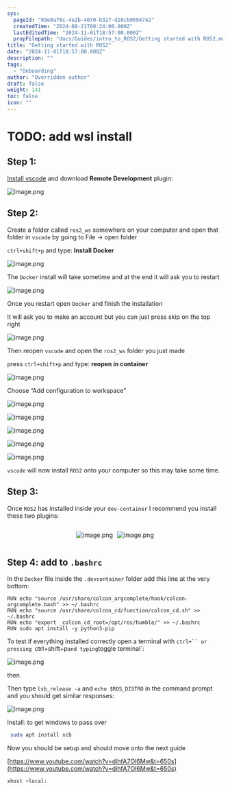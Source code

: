 ```yaml
---
sys:
  pageId: "89e0a78c-4e2b-4070-b327-d28cb0694742"
  createdTime: "2024-08-21T00:24:00.000Z"
  lastEditedTime: "2024-11-01T18:57:00.000Z"
  propFilepath: "docs/Guides/intro_to_ROS2/Getting started with ROS2.md"
title: "Getting started with ROS2"
date: "2024-11-01T18:57:00.000Z"
description: ""
tags:
  - "Onboarding"
author: "Overridden author"
draft: false
weight: 141
toc: false
icon: ""
---
```


# TODO: add wsl install

## Step 1:

[Install vscode](https://code.visualstudio.com/download) and download **Remote Development** plugin:

![image.png](https://prod-files-secure.s3.us-west-2.amazonaws.com/d518164a-d88e-44d1-a4ee-3adb3bd8bce0/efb52993-1881-4a40-b95e-6f020334f022/image.png?X-Amz-Algorithm=AWS4-HMAC-SHA256&X-Amz-Content-Sha256=UNSIGNED-PAYLOAD&X-Amz-Credential=ASIAZI2LB466VISQGAGV%2F20250421%2Fus-west-2%2Fs3%2Faws4_request&X-Amz-Date=20250421T081238Z&X-Amz-Expires=3600&X-Amz-Security-Token=IQoJb3JpZ2luX2VjEDAaCXVzLXdlc3QtMiJHMEUCIQDpWUHUDg1qNmJi6xs8cB0xOZjBGSZAED9hlAT47bshfAIgfrvAZZFadPILr%2BFj6WVRBuZ%2Fa3WWkwXB3WuHgHEhzpkqiAQIuf%2F%2F%2F%2F%2F%2F%2F%2F%2F%2FARAAGgw2Mzc0MjMxODM4MDUiDKjJE3FC2GICcJKW5CrcA7hcDgNfnsFQOW3i7l1t1uvzLJ31gaT7e1Y9scK1EGWUg4mT53B8cxend%2BVaPjMF5JlcHPNHOWDZ8M9bD0WNXG%2FKud24XRuvqfFnFr3DQBgwx268MbDsdgPdKHGhg949x9hbuL3NgNAiiP%2BA8v5Hvtj3WUynOQvgPFlKlfyGBhB%2F8VVbyOhJ%2FhGmyi124irNM849QURP9mKci3ZL6M2MmaZMJaStjYpRD3l71Re9G%2FRntRWQoGsX42jSFNXmOXHBCZBNJ4GN2KYW9%2Bi4RrTecZ0PoD9z6%2BBjKXQF%2F0vRt73MshC%2FicxriYHAbof9s0BgVAc0Mf2mVqRJ9snRRUw7u2lzvaceMw6MxIlZRF1LjT5T%2BLT6cn4YDKEaBIQvK%2FGL4uwn8N99uNqwx03VVAmgWOrJq02SATlsUeTpr%2Fme8TIfXLJu7Tg9s9UA8JtT5neP%2FnmHH2yU79Fm3%2BCYZTpVwB6NsoNb5z9CAt9NA8%2FB0UBQZQ4fDXqpLhktQBP3MfUWr0LWs0Oc09wh%2BnKOZ2yjUDLFvQU%2BxtPj9DQMuCosKzjSZRYb2x2NUppfQhWgWRvna3DPOYS5GGk1HH8zfREGzNF2vHO6TOMEMs9HyaCtNSvNouh0OIpcxIRZ6xlPMOHxl8AGOqUB66TZuLMeYDyR%2FGUQWdB0MhgH%2BTlYtwILPlPTIcPnm4IhTOfGEzEAYuS%2FGruHouHPX%2BUwK5UUMWv0OLIN4WXTQIE3XjnxXL61HuecxyomkEbMO7KIwUx6xu9UyDtGcXbuCQvcuW4tSSeuuLYzRYYkxBCI6cwk8uO6OaYNsDH7TR5iPeL6lajbWTG7c8Sys%2FWoPRiWphTg8oRvGnNIFER2ftL1K9qR&X-Amz-Signature=170a81f363f6bb06bd80ba2d7288106473149ac36cb1490cf2ba4bf20d777b7c&X-Amz-SignedHeaders=host&x-id=GetObject)

## Step 2:

Create a folder called `ros2_ws` somewhere on your computer and open that folder in `vscode` by going to File → open folder 

`ctrl+shift+p` and type: **Install Docker**

![image.png](https://prod-files-secure.s3.us-west-2.amazonaws.com/d518164a-d88e-44d1-a4ee-3adb3bd8bce0/2269dc0e-1cd5-47ff-bceb-c04ad9b2eab0/image.png?X-Amz-Algorithm=AWS4-HMAC-SHA256&X-Amz-Content-Sha256=UNSIGNED-PAYLOAD&X-Amz-Credential=ASIAZI2LB466VISQGAGV%2F20250421%2Fus-west-2%2Fs3%2Faws4_request&X-Amz-Date=20250421T081238Z&X-Amz-Expires=3600&X-Amz-Security-Token=IQoJb3JpZ2luX2VjEDAaCXVzLXdlc3QtMiJHMEUCIQDpWUHUDg1qNmJi6xs8cB0xOZjBGSZAED9hlAT47bshfAIgfrvAZZFadPILr%2BFj6WVRBuZ%2Fa3WWkwXB3WuHgHEhzpkqiAQIuf%2F%2F%2F%2F%2F%2F%2F%2F%2F%2FARAAGgw2Mzc0MjMxODM4MDUiDKjJE3FC2GICcJKW5CrcA7hcDgNfnsFQOW3i7l1t1uvzLJ31gaT7e1Y9scK1EGWUg4mT53B8cxend%2BVaPjMF5JlcHPNHOWDZ8M9bD0WNXG%2FKud24XRuvqfFnFr3DQBgwx268MbDsdgPdKHGhg949x9hbuL3NgNAiiP%2BA8v5Hvtj3WUynOQvgPFlKlfyGBhB%2F8VVbyOhJ%2FhGmyi124irNM849QURP9mKci3ZL6M2MmaZMJaStjYpRD3l71Re9G%2FRntRWQoGsX42jSFNXmOXHBCZBNJ4GN2KYW9%2Bi4RrTecZ0PoD9z6%2BBjKXQF%2F0vRt73MshC%2FicxriYHAbof9s0BgVAc0Mf2mVqRJ9snRRUw7u2lzvaceMw6MxIlZRF1LjT5T%2BLT6cn4YDKEaBIQvK%2FGL4uwn8N99uNqwx03VVAmgWOrJq02SATlsUeTpr%2Fme8TIfXLJu7Tg9s9UA8JtT5neP%2FnmHH2yU79Fm3%2BCYZTpVwB6NsoNb5z9CAt9NA8%2FB0UBQZQ4fDXqpLhktQBP3MfUWr0LWs0Oc09wh%2BnKOZ2yjUDLFvQU%2BxtPj9DQMuCosKzjSZRYb2x2NUppfQhWgWRvna3DPOYS5GGk1HH8zfREGzNF2vHO6TOMEMs9HyaCtNSvNouh0OIpcxIRZ6xlPMOHxl8AGOqUB66TZuLMeYDyR%2FGUQWdB0MhgH%2BTlYtwILPlPTIcPnm4IhTOfGEzEAYuS%2FGruHouHPX%2BUwK5UUMWv0OLIN4WXTQIE3XjnxXL61HuecxyomkEbMO7KIwUx6xu9UyDtGcXbuCQvcuW4tSSeuuLYzRYYkxBCI6cwk8uO6OaYNsDH7TR5iPeL6lajbWTG7c8Sys%2FWoPRiWphTg8oRvGnNIFER2ftL1K9qR&X-Amz-Signature=580e2e85d8a2fa1610008041c33e2236a8d2093e7325befe091e7c4709e6f55b&X-Amz-SignedHeaders=host&x-id=GetObject)

The `Docker` install will take sometime and at the end it will ask you to restart

![image.png](https://prod-files-secure.s3.us-west-2.amazonaws.com/d518164a-d88e-44d1-a4ee-3adb3bd8bce0/ed233f78-be33-4b1f-b89c-9c346c0e961e/image.png?X-Amz-Algorithm=AWS4-HMAC-SHA256&X-Amz-Content-Sha256=UNSIGNED-PAYLOAD&X-Amz-Credential=ASIAZI2LB466VISQGAGV%2F20250421%2Fus-west-2%2Fs3%2Faws4_request&X-Amz-Date=20250421T081238Z&X-Amz-Expires=3600&X-Amz-Security-Token=IQoJb3JpZ2luX2VjEDAaCXVzLXdlc3QtMiJHMEUCIQDpWUHUDg1qNmJi6xs8cB0xOZjBGSZAED9hlAT47bshfAIgfrvAZZFadPILr%2BFj6WVRBuZ%2Fa3WWkwXB3WuHgHEhzpkqiAQIuf%2F%2F%2F%2F%2F%2F%2F%2F%2F%2FARAAGgw2Mzc0MjMxODM4MDUiDKjJE3FC2GICcJKW5CrcA7hcDgNfnsFQOW3i7l1t1uvzLJ31gaT7e1Y9scK1EGWUg4mT53B8cxend%2BVaPjMF5JlcHPNHOWDZ8M9bD0WNXG%2FKud24XRuvqfFnFr3DQBgwx268MbDsdgPdKHGhg949x9hbuL3NgNAiiP%2BA8v5Hvtj3WUynOQvgPFlKlfyGBhB%2F8VVbyOhJ%2FhGmyi124irNM849QURP9mKci3ZL6M2MmaZMJaStjYpRD3l71Re9G%2FRntRWQoGsX42jSFNXmOXHBCZBNJ4GN2KYW9%2Bi4RrTecZ0PoD9z6%2BBjKXQF%2F0vRt73MshC%2FicxriYHAbof9s0BgVAc0Mf2mVqRJ9snRRUw7u2lzvaceMw6MxIlZRF1LjT5T%2BLT6cn4YDKEaBIQvK%2FGL4uwn8N99uNqwx03VVAmgWOrJq02SATlsUeTpr%2Fme8TIfXLJu7Tg9s9UA8JtT5neP%2FnmHH2yU79Fm3%2BCYZTpVwB6NsoNb5z9CAt9NA8%2FB0UBQZQ4fDXqpLhktQBP3MfUWr0LWs0Oc09wh%2BnKOZ2yjUDLFvQU%2BxtPj9DQMuCosKzjSZRYb2x2NUppfQhWgWRvna3DPOYS5GGk1HH8zfREGzNF2vHO6TOMEMs9HyaCtNSvNouh0OIpcxIRZ6xlPMOHxl8AGOqUB66TZuLMeYDyR%2FGUQWdB0MhgH%2BTlYtwILPlPTIcPnm4IhTOfGEzEAYuS%2FGruHouHPX%2BUwK5UUMWv0OLIN4WXTQIE3XjnxXL61HuecxyomkEbMO7KIwUx6xu9UyDtGcXbuCQvcuW4tSSeuuLYzRYYkxBCI6cwk8uO6OaYNsDH7TR5iPeL6lajbWTG7c8Sys%2FWoPRiWphTg8oRvGnNIFER2ftL1K9qR&X-Amz-Signature=a45eda08e4e91f978beb82a462ba40412c623ac3c9b3f9d84d7effbf80a851af&X-Amz-SignedHeaders=host&x-id=GetObject)

Once you restart open `Docker` and finish the installation

It will ask you to make an account but you can just press skip on the top right

![image.png](https://prod-files-secure.s3.us-west-2.amazonaws.com/d518164a-d88e-44d1-a4ee-3adb3bd8bce0/21010ad9-1659-4fd9-9f59-9932a09b2a3d/image.png?X-Amz-Algorithm=AWS4-HMAC-SHA256&X-Amz-Content-Sha256=UNSIGNED-PAYLOAD&X-Amz-Credential=ASIAZI2LB466VISQGAGV%2F20250421%2Fus-west-2%2Fs3%2Faws4_request&X-Amz-Date=20250421T081238Z&X-Amz-Expires=3600&X-Amz-Security-Token=IQoJb3JpZ2luX2VjEDAaCXVzLXdlc3QtMiJHMEUCIQDpWUHUDg1qNmJi6xs8cB0xOZjBGSZAED9hlAT47bshfAIgfrvAZZFadPILr%2BFj6WVRBuZ%2Fa3WWkwXB3WuHgHEhzpkqiAQIuf%2F%2F%2F%2F%2F%2F%2F%2F%2F%2FARAAGgw2Mzc0MjMxODM4MDUiDKjJE3FC2GICcJKW5CrcA7hcDgNfnsFQOW3i7l1t1uvzLJ31gaT7e1Y9scK1EGWUg4mT53B8cxend%2BVaPjMF5JlcHPNHOWDZ8M9bD0WNXG%2FKud24XRuvqfFnFr3DQBgwx268MbDsdgPdKHGhg949x9hbuL3NgNAiiP%2BA8v5Hvtj3WUynOQvgPFlKlfyGBhB%2F8VVbyOhJ%2FhGmyi124irNM849QURP9mKci3ZL6M2MmaZMJaStjYpRD3l71Re9G%2FRntRWQoGsX42jSFNXmOXHBCZBNJ4GN2KYW9%2Bi4RrTecZ0PoD9z6%2BBjKXQF%2F0vRt73MshC%2FicxriYHAbof9s0BgVAc0Mf2mVqRJ9snRRUw7u2lzvaceMw6MxIlZRF1LjT5T%2BLT6cn4YDKEaBIQvK%2FGL4uwn8N99uNqwx03VVAmgWOrJq02SATlsUeTpr%2Fme8TIfXLJu7Tg9s9UA8JtT5neP%2FnmHH2yU79Fm3%2BCYZTpVwB6NsoNb5z9CAt9NA8%2FB0UBQZQ4fDXqpLhktQBP3MfUWr0LWs0Oc09wh%2BnKOZ2yjUDLFvQU%2BxtPj9DQMuCosKzjSZRYb2x2NUppfQhWgWRvna3DPOYS5GGk1HH8zfREGzNF2vHO6TOMEMs9HyaCtNSvNouh0OIpcxIRZ6xlPMOHxl8AGOqUB66TZuLMeYDyR%2FGUQWdB0MhgH%2BTlYtwILPlPTIcPnm4IhTOfGEzEAYuS%2FGruHouHPX%2BUwK5UUMWv0OLIN4WXTQIE3XjnxXL61HuecxyomkEbMO7KIwUx6xu9UyDtGcXbuCQvcuW4tSSeuuLYzRYYkxBCI6cwk8uO6OaYNsDH7TR5iPeL6lajbWTG7c8Sys%2FWoPRiWphTg8oRvGnNIFER2ftL1K9qR&X-Amz-Signature=9afaad0d84d1c8bbf83040b187aa444a5f2e18262e7d018bacbe5755d1fb5962&X-Amz-SignedHeaders=host&x-id=GetObject)

Then reopen `vscode` and open the `ros2_ws` folder you just made

press `ctrl+shift+p` and type: **reopen in container**

![image.png](https://prod-files-secure.s3.us-west-2.amazonaws.com/d518164a-d88e-44d1-a4ee-3adb3bd8bce0/4e93b8c2-41ad-488c-8095-c74205196118/image.png?X-Amz-Algorithm=AWS4-HMAC-SHA256&X-Amz-Content-Sha256=UNSIGNED-PAYLOAD&X-Amz-Credential=ASIAZI2LB466VISQGAGV%2F20250421%2Fus-west-2%2Fs3%2Faws4_request&X-Amz-Date=20250421T081238Z&X-Amz-Expires=3600&X-Amz-Security-Token=IQoJb3JpZ2luX2VjEDAaCXVzLXdlc3QtMiJHMEUCIQDpWUHUDg1qNmJi6xs8cB0xOZjBGSZAED9hlAT47bshfAIgfrvAZZFadPILr%2BFj6WVRBuZ%2Fa3WWkwXB3WuHgHEhzpkqiAQIuf%2F%2F%2F%2F%2F%2F%2F%2F%2F%2FARAAGgw2Mzc0MjMxODM4MDUiDKjJE3FC2GICcJKW5CrcA7hcDgNfnsFQOW3i7l1t1uvzLJ31gaT7e1Y9scK1EGWUg4mT53B8cxend%2BVaPjMF5JlcHPNHOWDZ8M9bD0WNXG%2FKud24XRuvqfFnFr3DQBgwx268MbDsdgPdKHGhg949x9hbuL3NgNAiiP%2BA8v5Hvtj3WUynOQvgPFlKlfyGBhB%2F8VVbyOhJ%2FhGmyi124irNM849QURP9mKci3ZL6M2MmaZMJaStjYpRD3l71Re9G%2FRntRWQoGsX42jSFNXmOXHBCZBNJ4GN2KYW9%2Bi4RrTecZ0PoD9z6%2BBjKXQF%2F0vRt73MshC%2FicxriYHAbof9s0BgVAc0Mf2mVqRJ9snRRUw7u2lzvaceMw6MxIlZRF1LjT5T%2BLT6cn4YDKEaBIQvK%2FGL4uwn8N99uNqwx03VVAmgWOrJq02SATlsUeTpr%2Fme8TIfXLJu7Tg9s9UA8JtT5neP%2FnmHH2yU79Fm3%2BCYZTpVwB6NsoNb5z9CAt9NA8%2FB0UBQZQ4fDXqpLhktQBP3MfUWr0LWs0Oc09wh%2BnKOZ2yjUDLFvQU%2BxtPj9DQMuCosKzjSZRYb2x2NUppfQhWgWRvna3DPOYS5GGk1HH8zfREGzNF2vHO6TOMEMs9HyaCtNSvNouh0OIpcxIRZ6xlPMOHxl8AGOqUB66TZuLMeYDyR%2FGUQWdB0MhgH%2BTlYtwILPlPTIcPnm4IhTOfGEzEAYuS%2FGruHouHPX%2BUwK5UUMWv0OLIN4WXTQIE3XjnxXL61HuecxyomkEbMO7KIwUx6xu9UyDtGcXbuCQvcuW4tSSeuuLYzRYYkxBCI6cwk8uO6OaYNsDH7TR5iPeL6lajbWTG7c8Sys%2FWoPRiWphTg8oRvGnNIFER2ftL1K9qR&X-Amz-Signature=5d420576a5facb201afe70e92a9303e822fb44eb4acb7599b92004898c5dedea&X-Amz-SignedHeaders=host&x-id=GetObject)

Choose “Add configuration to workspace”

![image.png](https://prod-files-secure.s3.us-west-2.amazonaws.com/d518164a-d88e-44d1-a4ee-3adb3bd8bce0/9560b282-5060-4989-ba37-97e7b2c22476/image.png?X-Amz-Algorithm=AWS4-HMAC-SHA256&X-Amz-Content-Sha256=UNSIGNED-PAYLOAD&X-Amz-Credential=ASIAZI2LB466VISQGAGV%2F20250421%2Fus-west-2%2Fs3%2Faws4_request&X-Amz-Date=20250421T081238Z&X-Amz-Expires=3600&X-Amz-Security-Token=IQoJb3JpZ2luX2VjEDAaCXVzLXdlc3QtMiJHMEUCIQDpWUHUDg1qNmJi6xs8cB0xOZjBGSZAED9hlAT47bshfAIgfrvAZZFadPILr%2BFj6WVRBuZ%2Fa3WWkwXB3WuHgHEhzpkqiAQIuf%2F%2F%2F%2F%2F%2F%2F%2F%2F%2FARAAGgw2Mzc0MjMxODM4MDUiDKjJE3FC2GICcJKW5CrcA7hcDgNfnsFQOW3i7l1t1uvzLJ31gaT7e1Y9scK1EGWUg4mT53B8cxend%2BVaPjMF5JlcHPNHOWDZ8M9bD0WNXG%2FKud24XRuvqfFnFr3DQBgwx268MbDsdgPdKHGhg949x9hbuL3NgNAiiP%2BA8v5Hvtj3WUynOQvgPFlKlfyGBhB%2F8VVbyOhJ%2FhGmyi124irNM849QURP9mKci3ZL6M2MmaZMJaStjYpRD3l71Re9G%2FRntRWQoGsX42jSFNXmOXHBCZBNJ4GN2KYW9%2Bi4RrTecZ0PoD9z6%2BBjKXQF%2F0vRt73MshC%2FicxriYHAbof9s0BgVAc0Mf2mVqRJ9snRRUw7u2lzvaceMw6MxIlZRF1LjT5T%2BLT6cn4YDKEaBIQvK%2FGL4uwn8N99uNqwx03VVAmgWOrJq02SATlsUeTpr%2Fme8TIfXLJu7Tg9s9UA8JtT5neP%2FnmHH2yU79Fm3%2BCYZTpVwB6NsoNb5z9CAt9NA8%2FB0UBQZQ4fDXqpLhktQBP3MfUWr0LWs0Oc09wh%2BnKOZ2yjUDLFvQU%2BxtPj9DQMuCosKzjSZRYb2x2NUppfQhWgWRvna3DPOYS5GGk1HH8zfREGzNF2vHO6TOMEMs9HyaCtNSvNouh0OIpcxIRZ6xlPMOHxl8AGOqUB66TZuLMeYDyR%2FGUQWdB0MhgH%2BTlYtwILPlPTIcPnm4IhTOfGEzEAYuS%2FGruHouHPX%2BUwK5UUMWv0OLIN4WXTQIE3XjnxXL61HuecxyomkEbMO7KIwUx6xu9UyDtGcXbuCQvcuW4tSSeuuLYzRYYkxBCI6cwk8uO6OaYNsDH7TR5iPeL6lajbWTG7c8Sys%2FWoPRiWphTg8oRvGnNIFER2ftL1K9qR&X-Amz-Signature=c92401e866914df41420e286cedaa4ef0a3857664e1959bb34990c6463ca22e2&X-Amz-SignedHeaders=host&x-id=GetObject)

![image.png](https://prod-files-secure.s3.us-west-2.amazonaws.com/d518164a-d88e-44d1-a4ee-3adb3bd8bce0/2ee63f81-886b-48e8-a553-dc6e5eac99e4/image.png?X-Amz-Algorithm=AWS4-HMAC-SHA256&X-Amz-Content-Sha256=UNSIGNED-PAYLOAD&X-Amz-Credential=ASIAZI2LB466VISQGAGV%2F20250421%2Fus-west-2%2Fs3%2Faws4_request&X-Amz-Date=20250421T081238Z&X-Amz-Expires=3600&X-Amz-Security-Token=IQoJb3JpZ2luX2VjEDAaCXVzLXdlc3QtMiJHMEUCIQDpWUHUDg1qNmJi6xs8cB0xOZjBGSZAED9hlAT47bshfAIgfrvAZZFadPILr%2BFj6WVRBuZ%2Fa3WWkwXB3WuHgHEhzpkqiAQIuf%2F%2F%2F%2F%2F%2F%2F%2F%2F%2FARAAGgw2Mzc0MjMxODM4MDUiDKjJE3FC2GICcJKW5CrcA7hcDgNfnsFQOW3i7l1t1uvzLJ31gaT7e1Y9scK1EGWUg4mT53B8cxend%2BVaPjMF5JlcHPNHOWDZ8M9bD0WNXG%2FKud24XRuvqfFnFr3DQBgwx268MbDsdgPdKHGhg949x9hbuL3NgNAiiP%2BA8v5Hvtj3WUynOQvgPFlKlfyGBhB%2F8VVbyOhJ%2FhGmyi124irNM849QURP9mKci3ZL6M2MmaZMJaStjYpRD3l71Re9G%2FRntRWQoGsX42jSFNXmOXHBCZBNJ4GN2KYW9%2Bi4RrTecZ0PoD9z6%2BBjKXQF%2F0vRt73MshC%2FicxriYHAbof9s0BgVAc0Mf2mVqRJ9snRRUw7u2lzvaceMw6MxIlZRF1LjT5T%2BLT6cn4YDKEaBIQvK%2FGL4uwn8N99uNqwx03VVAmgWOrJq02SATlsUeTpr%2Fme8TIfXLJu7Tg9s9UA8JtT5neP%2FnmHH2yU79Fm3%2BCYZTpVwB6NsoNb5z9CAt9NA8%2FB0UBQZQ4fDXqpLhktQBP3MfUWr0LWs0Oc09wh%2BnKOZ2yjUDLFvQU%2BxtPj9DQMuCosKzjSZRYb2x2NUppfQhWgWRvna3DPOYS5GGk1HH8zfREGzNF2vHO6TOMEMs9HyaCtNSvNouh0OIpcxIRZ6xlPMOHxl8AGOqUB66TZuLMeYDyR%2FGUQWdB0MhgH%2BTlYtwILPlPTIcPnm4IhTOfGEzEAYuS%2FGruHouHPX%2BUwK5UUMWv0OLIN4WXTQIE3XjnxXL61HuecxyomkEbMO7KIwUx6xu9UyDtGcXbuCQvcuW4tSSeuuLYzRYYkxBCI6cwk8uO6OaYNsDH7TR5iPeL6lajbWTG7c8Sys%2FWoPRiWphTg8oRvGnNIFER2ftL1K9qR&X-Amz-Signature=a36b24bb5e78978f77474f74d25a4ab9cc5e5cb80c0ea6b666e0e1331862c1d4&X-Amz-SignedHeaders=host&x-id=GetObject)

![image.png](https://prod-files-secure.s3.us-west-2.amazonaws.com/d518164a-d88e-44d1-a4ee-3adb3bd8bce0/ae1580b2-b048-407e-aed9-b584224a7a04/image.png?X-Amz-Algorithm=AWS4-HMAC-SHA256&X-Amz-Content-Sha256=UNSIGNED-PAYLOAD&X-Amz-Credential=ASIAZI2LB466VISQGAGV%2F20250421%2Fus-west-2%2Fs3%2Faws4_request&X-Amz-Date=20250421T081238Z&X-Amz-Expires=3600&X-Amz-Security-Token=IQoJb3JpZ2luX2VjEDAaCXVzLXdlc3QtMiJHMEUCIQDpWUHUDg1qNmJi6xs8cB0xOZjBGSZAED9hlAT47bshfAIgfrvAZZFadPILr%2BFj6WVRBuZ%2Fa3WWkwXB3WuHgHEhzpkqiAQIuf%2F%2F%2F%2F%2F%2F%2F%2F%2F%2FARAAGgw2Mzc0MjMxODM4MDUiDKjJE3FC2GICcJKW5CrcA7hcDgNfnsFQOW3i7l1t1uvzLJ31gaT7e1Y9scK1EGWUg4mT53B8cxend%2BVaPjMF5JlcHPNHOWDZ8M9bD0WNXG%2FKud24XRuvqfFnFr3DQBgwx268MbDsdgPdKHGhg949x9hbuL3NgNAiiP%2BA8v5Hvtj3WUynOQvgPFlKlfyGBhB%2F8VVbyOhJ%2FhGmyi124irNM849QURP9mKci3ZL6M2MmaZMJaStjYpRD3l71Re9G%2FRntRWQoGsX42jSFNXmOXHBCZBNJ4GN2KYW9%2Bi4RrTecZ0PoD9z6%2BBjKXQF%2F0vRt73MshC%2FicxriYHAbof9s0BgVAc0Mf2mVqRJ9snRRUw7u2lzvaceMw6MxIlZRF1LjT5T%2BLT6cn4YDKEaBIQvK%2FGL4uwn8N99uNqwx03VVAmgWOrJq02SATlsUeTpr%2Fme8TIfXLJu7Tg9s9UA8JtT5neP%2FnmHH2yU79Fm3%2BCYZTpVwB6NsoNb5z9CAt9NA8%2FB0UBQZQ4fDXqpLhktQBP3MfUWr0LWs0Oc09wh%2BnKOZ2yjUDLFvQU%2BxtPj9DQMuCosKzjSZRYb2x2NUppfQhWgWRvna3DPOYS5GGk1HH8zfREGzNF2vHO6TOMEMs9HyaCtNSvNouh0OIpcxIRZ6xlPMOHxl8AGOqUB66TZuLMeYDyR%2FGUQWdB0MhgH%2BTlYtwILPlPTIcPnm4IhTOfGEzEAYuS%2FGruHouHPX%2BUwK5UUMWv0OLIN4WXTQIE3XjnxXL61HuecxyomkEbMO7KIwUx6xu9UyDtGcXbuCQvcuW4tSSeuuLYzRYYkxBCI6cwk8uO6OaYNsDH7TR5iPeL6lajbWTG7c8Sys%2FWoPRiWphTg8oRvGnNIFER2ftL1K9qR&X-Amz-Signature=7a79ed8fcd06217255073d85bed559a46ba42cfa820c11ad2b9dc1d3532b5739&X-Amz-SignedHeaders=host&x-id=GetObject)

![image.png](https://prod-files-secure.s3.us-west-2.amazonaws.com/d518164a-d88e-44d1-a4ee-3adb3bd8bce0/53255b28-f75e-430f-b9e3-c0ac8577e42b/image.png?X-Amz-Algorithm=AWS4-HMAC-SHA256&X-Amz-Content-Sha256=UNSIGNED-PAYLOAD&X-Amz-Credential=ASIAZI2LB466VISQGAGV%2F20250421%2Fus-west-2%2Fs3%2Faws4_request&X-Amz-Date=20250421T081238Z&X-Amz-Expires=3600&X-Amz-Security-Token=IQoJb3JpZ2luX2VjEDAaCXVzLXdlc3QtMiJHMEUCIQDpWUHUDg1qNmJi6xs8cB0xOZjBGSZAED9hlAT47bshfAIgfrvAZZFadPILr%2BFj6WVRBuZ%2Fa3WWkwXB3WuHgHEhzpkqiAQIuf%2F%2F%2F%2F%2F%2F%2F%2F%2F%2FARAAGgw2Mzc0MjMxODM4MDUiDKjJE3FC2GICcJKW5CrcA7hcDgNfnsFQOW3i7l1t1uvzLJ31gaT7e1Y9scK1EGWUg4mT53B8cxend%2BVaPjMF5JlcHPNHOWDZ8M9bD0WNXG%2FKud24XRuvqfFnFr3DQBgwx268MbDsdgPdKHGhg949x9hbuL3NgNAiiP%2BA8v5Hvtj3WUynOQvgPFlKlfyGBhB%2F8VVbyOhJ%2FhGmyi124irNM849QURP9mKci3ZL6M2MmaZMJaStjYpRD3l71Re9G%2FRntRWQoGsX42jSFNXmOXHBCZBNJ4GN2KYW9%2Bi4RrTecZ0PoD9z6%2BBjKXQF%2F0vRt73MshC%2FicxriYHAbof9s0BgVAc0Mf2mVqRJ9snRRUw7u2lzvaceMw6MxIlZRF1LjT5T%2BLT6cn4YDKEaBIQvK%2FGL4uwn8N99uNqwx03VVAmgWOrJq02SATlsUeTpr%2Fme8TIfXLJu7Tg9s9UA8JtT5neP%2FnmHH2yU79Fm3%2BCYZTpVwB6NsoNb5z9CAt9NA8%2FB0UBQZQ4fDXqpLhktQBP3MfUWr0LWs0Oc09wh%2BnKOZ2yjUDLFvQU%2BxtPj9DQMuCosKzjSZRYb2x2NUppfQhWgWRvna3DPOYS5GGk1HH8zfREGzNF2vHO6TOMEMs9HyaCtNSvNouh0OIpcxIRZ6xlPMOHxl8AGOqUB66TZuLMeYDyR%2FGUQWdB0MhgH%2BTlYtwILPlPTIcPnm4IhTOfGEzEAYuS%2FGruHouHPX%2BUwK5UUMWv0OLIN4WXTQIE3XjnxXL61HuecxyomkEbMO7KIwUx6xu9UyDtGcXbuCQvcuW4tSSeuuLYzRYYkxBCI6cwk8uO6OaYNsDH7TR5iPeL6lajbWTG7c8Sys%2FWoPRiWphTg8oRvGnNIFER2ftL1K9qR&X-Amz-Signature=c1047921b0c337318f6a84a7a404ebe7218c6821f22337b07544b60c04f4d6fe&X-Amz-SignedHeaders=host&x-id=GetObject)

![image.png](https://prod-files-secure.s3.us-west-2.amazonaws.com/d518164a-d88e-44d1-a4ee-3adb3bd8bce0/7c562767-5af9-4ffb-97d1-327bcdf4ee00/image.png?X-Amz-Algorithm=AWS4-HMAC-SHA256&X-Amz-Content-Sha256=UNSIGNED-PAYLOAD&X-Amz-Credential=ASIAZI2LB466VISQGAGV%2F20250421%2Fus-west-2%2Fs3%2Faws4_request&X-Amz-Date=20250421T081238Z&X-Amz-Expires=3600&X-Amz-Security-Token=IQoJb3JpZ2luX2VjEDAaCXVzLXdlc3QtMiJHMEUCIQDpWUHUDg1qNmJi6xs8cB0xOZjBGSZAED9hlAT47bshfAIgfrvAZZFadPILr%2BFj6WVRBuZ%2Fa3WWkwXB3WuHgHEhzpkqiAQIuf%2F%2F%2F%2F%2F%2F%2F%2F%2F%2FARAAGgw2Mzc0MjMxODM4MDUiDKjJE3FC2GICcJKW5CrcA7hcDgNfnsFQOW3i7l1t1uvzLJ31gaT7e1Y9scK1EGWUg4mT53B8cxend%2BVaPjMF5JlcHPNHOWDZ8M9bD0WNXG%2FKud24XRuvqfFnFr3DQBgwx268MbDsdgPdKHGhg949x9hbuL3NgNAiiP%2BA8v5Hvtj3WUynOQvgPFlKlfyGBhB%2F8VVbyOhJ%2FhGmyi124irNM849QURP9mKci3ZL6M2MmaZMJaStjYpRD3l71Re9G%2FRntRWQoGsX42jSFNXmOXHBCZBNJ4GN2KYW9%2Bi4RrTecZ0PoD9z6%2BBjKXQF%2F0vRt73MshC%2FicxriYHAbof9s0BgVAc0Mf2mVqRJ9snRRUw7u2lzvaceMw6MxIlZRF1LjT5T%2BLT6cn4YDKEaBIQvK%2FGL4uwn8N99uNqwx03VVAmgWOrJq02SATlsUeTpr%2Fme8TIfXLJu7Tg9s9UA8JtT5neP%2FnmHH2yU79Fm3%2BCYZTpVwB6NsoNb5z9CAt9NA8%2FB0UBQZQ4fDXqpLhktQBP3MfUWr0LWs0Oc09wh%2BnKOZ2yjUDLFvQU%2BxtPj9DQMuCosKzjSZRYb2x2NUppfQhWgWRvna3DPOYS5GGk1HH8zfREGzNF2vHO6TOMEMs9HyaCtNSvNouh0OIpcxIRZ6xlPMOHxl8AGOqUB66TZuLMeYDyR%2FGUQWdB0MhgH%2BTlYtwILPlPTIcPnm4IhTOfGEzEAYuS%2FGruHouHPX%2BUwK5UUMWv0OLIN4WXTQIE3XjnxXL61HuecxyomkEbMO7KIwUx6xu9UyDtGcXbuCQvcuW4tSSeuuLYzRYYkxBCI6cwk8uO6OaYNsDH7TR5iPeL6lajbWTG7c8Sys%2FWoPRiWphTg8oRvGnNIFER2ftL1K9qR&X-Amz-Signature=1b554e8d5cff1296446b1cee66940ad372c1529e056dab59d2a4e125d2c7107e&X-Amz-SignedHeaders=host&x-id=GetObject)

`vscode` will now install `ROS2` onto your computer so this may take some time.

## Step 3:

Once `ROS2` has installed inside your `dev-container` I recommend you install these two plugins:

<div style="display: flex;flex-direction: row; column-gap:10px; max-width: 630px;justify-content: center;">
<div>

![image.png](https://prod-files-secure.s3.us-west-2.amazonaws.com/d518164a-d88e-44d1-a4ee-3adb3bd8bce0/3fc3d550-5a54-4ba1-ba6b-faa01cdb7369/image.png?X-Amz-Algorithm=AWS4-HMAC-SHA256&X-Amz-Content-Sha256=UNSIGNED-PAYLOAD&X-Amz-Credential=ASIAZI2LB4666IDGRDGG%2F20250421%2Fus-west-2%2Fs3%2Faws4_request&X-Amz-Date=20250421T081243Z&X-Amz-Expires=3600&X-Amz-Security-Token=IQoJb3JpZ2luX2VjEDAaCXVzLXdlc3QtMiJGMEQCIH6HMTZIKjnLi8JfrNsJYMCaAzrxPiOHD6fHxdJHMw%2FrAiAWChmVp24HwOJ4hoe9hDPM6Ym0NGhHcqNkofWMTJFegCqIBAi5%2F%2F%2F%2F%2F%2F%2F%2F%2F%2F8BEAAaDDYzNzQyMzE4MzgwNSIMGO6bgnJjW9T0kSYfKtwDO820N4oG7o5KD4oMc1xXUALGXU082orEXjXVsjQKR%2FBV8HmbWFy4S7sW%2FNuMVbS8QE4Cm%2F2OeeSsiu%2FBWhFjTb%2B98wgfdGYDaK%2F%2FXsGKPF3r5GvA1aW5NjfavfU9nD0cewDe7iKQjtyITKck4VDucYBQGtk9Z9euKP7a06t1rx%2FqYXRjHQ3bO0z5rmTwuHLtQhlffs9zwU%2BYJVS8JkDNayG38HIyRuk5AJMHHwKN7MJ0GgD358YvFWiznqD6Rm69MVdymrg3Yzc9NqrlmxhEKQO7zHyIJssJAmjfKd8cfZgfwBT7McSSI1jgziDl25HiwblHQ%2FLpTlxzBaN00JvFt3bUwLOjxXFtHsFz71ZaBSWqIxJiPOVLna84kYX5hWmOCYgx%2FHo2lBaSvx6YOTfeZD0XSgst0Oy%2FzsaCE54b5nRYjMYR8HlSE8PknJ3Pv4XQaXmXyet33f1UTNmVYu8VdgwE%2FU1vw5%2FukHX9BjSst5Wi%2FDZuQ336BZVax7ZJ5K%2FqKTBn07BT6w5PnMiiPcNMMeP%2BteZV1b%2FxFlDAsnMtTHx0QtnV%2BCA2NK8PUKLhvusf611Ol5Zc0ZEhHAJWu7vE504asYvx3gYnm9Eo%2BdgoUMZT3ug8RP3hraOvti4wtvGXwAY6pgGnMk9trH5QhzOye963eb%2FlNVgaT4hzhuL1VpGaQdEzS1VLusjFrkIhPUd5PE8soOM98r53xwNfUdTcV4%2F7IKIzqF%2BMFlHvX0SUR1q0%2FJC2odluZ39TQJtUkpaBwDkbmGtZBCmscyDQ6hxREz9HINMbV%2FG4Cf4%2F1WodBzL413IU%2BieNx2K5v8LuGHy%2F4J4ntSW2Qa7zk8hYgMdKnYUMuIATuBSJ29Zb&X-Amz-Signature=e14ecad3bc3c846d00567efe19967462e993d2d65758bd95793826d768d3edc4&X-Amz-SignedHeaders=host&x-id=GetObject)

</div>
<div>

![image.png](https://prod-files-secure.s3.us-west-2.amazonaws.com/d518164a-d88e-44d1-a4ee-3adb3bd8bce0/d994cc66-13c2-4093-a5a3-f84cf4601a82/image.png?X-Amz-Algorithm=AWS4-HMAC-SHA256&X-Amz-Content-Sha256=UNSIGNED-PAYLOAD&X-Amz-Credential=ASIAZI2LB466QMZRYAEG%2F20250421%2Fus-west-2%2Fs3%2Faws4_request&X-Amz-Date=20250421T081243Z&X-Amz-Expires=3600&X-Amz-Security-Token=IQoJb3JpZ2luX2VjEDAaCXVzLXdlc3QtMiJHMEUCIHCgc4w8%2FtdoOVRcOyZijoPbXdv5lrPsToX0OxiAqH9IAiEAg8yFqzPi%2FUWHTtH5hTOFL3SF6klAQG0GmgBnvSLIxnUqiAQIuf%2F%2F%2F%2F%2F%2F%2F%2F%2F%2FARAAGgw2Mzc0MjMxODM4MDUiDEL8704XRYmBQggxyircA3dtKaOll2OjF9Qr3HjNdyWDp2DjuhiiTfyZSduH44ve8U66aO%2BvS8M7y1Ectu5IK41DpxFCqCqfSnKE8mxdoinFwGrB3RWacuKvyHC58kA3jKCqapC057MNj9LY5wyC0S0M1MLsKnteU2LjU3JN7Xht9MAHXTqMvp65N292srrXFGC17%2FirFFlOlO4KIvFEXK1%2FzHsQT%2B8MGBZg680WEr5ta4jKM2WqFg7iNWVu0Q2cfdsVk9ZofV4tWKUUjrWTr86kmr0ek2gEWxpstkm%2B30vUUIRIg0Qm0uBLWpdmKXd3AiK%2F%2BttZVtf51d2eNFXGrECe0KO0Y0nVOWyQewV6sZ2Rr3Pjvi42bOd442oYx8n%2BLpylAFcQCDZVlOzZLhLiDZQVOZmY7cya%2BGbqoTqzpKbfJ4LoX7HWxamSKtnGVd2bRzfQBU4%2BY4eyZRkTLHGnFpFrtUNLaiMSuoDW9J1Nm2JXMmfLNLefAvb9sx%2FfpMdgr8%2Fq2oFTpCQQhff0UXS7N4WLmFaRYzXI%2F%2FXW0H2USNQyR2rFrid0982CRdlL0oVDtwW%2Bvop9eN%2F6kDJm8%2FbNMLECFU46o6aF0cfrkvver%2Bpj4DuxDocgz1L1niXY2%2Fp2yAXTqMZivIyN57LhMJnxl8AGOqUBwqzeyeKD4YJ6t5AGsoDQYt9uUIyu8fb1anIAP1cnFtkoHSukuddzjLyoVqk1eTGWdBOhgB6mEfez8jO4tfqWhk9omBj1O2Nci9hSo3kwNLV41deTUZiWogymRGPbkdrSqDc9WTwEHUomDiS58OhVMJRcQxBCmvj7t4rxDfLBTyJefTmkYVMFKC%2Bk2OTc0p6eHwgMAMmHVzuwQg%2BwRafP9%2BYUYVmu&X-Amz-Signature=89d94db116d9874fd397436a021288c1e13310136e74399ccc1ed230acb7b518&X-Amz-SignedHeaders=host&x-id=GetObject)

</div>
</div>

## Step 4: add to `.bashrc`

In the `Docker` file inside the `.devcontainer` folder add this line at the very bottom: 

```docker
RUN echo "source /usr/share/colcon_argcomplete/hook/colcon-argcomplete.bash" >> ~/.bashrc
RUN echo "source /usr/share/colcon_cd/function/colcon_cd.sh" >> ~/.bashrc
RUN echo "export _colcon_cd_root=/opt/ros/humble/" >> ~/.bashrc
RUN sudo apt install -y python3-pip 
```

To test if everything installed correctly open a terminal with `ctrl+`` or pressing `ctrl+shift+p` and typing `toggle terminal`:

![image.png](https://prod-files-secure.s3.us-west-2.amazonaws.com/d518164a-d88e-44d1-a4ee-3adb3bd8bce0/6a4943d8-b04e-4c02-9a58-775f3384d1a5/image.png?X-Amz-Algorithm=AWS4-HMAC-SHA256&X-Amz-Content-Sha256=UNSIGNED-PAYLOAD&X-Amz-Credential=ASIAZI2LB466VISQGAGV%2F20250421%2Fus-west-2%2Fs3%2Faws4_request&X-Amz-Date=20250421T081238Z&X-Amz-Expires=3600&X-Amz-Security-Token=IQoJb3JpZ2luX2VjEDAaCXVzLXdlc3QtMiJHMEUCIQDpWUHUDg1qNmJi6xs8cB0xOZjBGSZAED9hlAT47bshfAIgfrvAZZFadPILr%2BFj6WVRBuZ%2Fa3WWkwXB3WuHgHEhzpkqiAQIuf%2F%2F%2F%2F%2F%2F%2F%2F%2F%2FARAAGgw2Mzc0MjMxODM4MDUiDKjJE3FC2GICcJKW5CrcA7hcDgNfnsFQOW3i7l1t1uvzLJ31gaT7e1Y9scK1EGWUg4mT53B8cxend%2BVaPjMF5JlcHPNHOWDZ8M9bD0WNXG%2FKud24XRuvqfFnFr3DQBgwx268MbDsdgPdKHGhg949x9hbuL3NgNAiiP%2BA8v5Hvtj3WUynOQvgPFlKlfyGBhB%2F8VVbyOhJ%2FhGmyi124irNM849QURP9mKci3ZL6M2MmaZMJaStjYpRD3l71Re9G%2FRntRWQoGsX42jSFNXmOXHBCZBNJ4GN2KYW9%2Bi4RrTecZ0PoD9z6%2BBjKXQF%2F0vRt73MshC%2FicxriYHAbof9s0BgVAc0Mf2mVqRJ9snRRUw7u2lzvaceMw6MxIlZRF1LjT5T%2BLT6cn4YDKEaBIQvK%2FGL4uwn8N99uNqwx03VVAmgWOrJq02SATlsUeTpr%2Fme8TIfXLJu7Tg9s9UA8JtT5neP%2FnmHH2yU79Fm3%2BCYZTpVwB6NsoNb5z9CAt9NA8%2FB0UBQZQ4fDXqpLhktQBP3MfUWr0LWs0Oc09wh%2BnKOZ2yjUDLFvQU%2BxtPj9DQMuCosKzjSZRYb2x2NUppfQhWgWRvna3DPOYS5GGk1HH8zfREGzNF2vHO6TOMEMs9HyaCtNSvNouh0OIpcxIRZ6xlPMOHxl8AGOqUB66TZuLMeYDyR%2FGUQWdB0MhgH%2BTlYtwILPlPTIcPnm4IhTOfGEzEAYuS%2FGruHouHPX%2BUwK5UUMWv0OLIN4WXTQIE3XjnxXL61HuecxyomkEbMO7KIwUx6xu9UyDtGcXbuCQvcuW4tSSeuuLYzRYYkxBCI6cwk8uO6OaYNsDH7TR5iPeL6lajbWTG7c8Sys%2FWoPRiWphTg8oRvGnNIFER2ftL1K9qR&X-Amz-Signature=fac28b763a9d0506831afdb6766da102a90e3e68f5ec63ac2881ab0f7c533a33&X-Amz-SignedHeaders=host&x-id=GetObject)

then 

Then type `lsb_release -a` and `echo $ROS_DISTRO` in the command prompt and you should get similar responses:

![image.png](https://prod-files-secure.s3.us-west-2.amazonaws.com/d518164a-d88e-44d1-a4ee-3adb3bd8bce0/3e635dec-a805-4e85-8b9e-d000e5b71a4e/image.png?X-Amz-Algorithm=AWS4-HMAC-SHA256&X-Amz-Content-Sha256=UNSIGNED-PAYLOAD&X-Amz-Credential=ASIAZI2LB466VISQGAGV%2F20250421%2Fus-west-2%2Fs3%2Faws4_request&X-Amz-Date=20250421T081238Z&X-Amz-Expires=3600&X-Amz-Security-Token=IQoJb3JpZ2luX2VjEDAaCXVzLXdlc3QtMiJHMEUCIQDpWUHUDg1qNmJi6xs8cB0xOZjBGSZAED9hlAT47bshfAIgfrvAZZFadPILr%2BFj6WVRBuZ%2Fa3WWkwXB3WuHgHEhzpkqiAQIuf%2F%2F%2F%2F%2F%2F%2F%2F%2F%2FARAAGgw2Mzc0MjMxODM4MDUiDKjJE3FC2GICcJKW5CrcA7hcDgNfnsFQOW3i7l1t1uvzLJ31gaT7e1Y9scK1EGWUg4mT53B8cxend%2BVaPjMF5JlcHPNHOWDZ8M9bD0WNXG%2FKud24XRuvqfFnFr3DQBgwx268MbDsdgPdKHGhg949x9hbuL3NgNAiiP%2BA8v5Hvtj3WUynOQvgPFlKlfyGBhB%2F8VVbyOhJ%2FhGmyi124irNM849QURP9mKci3ZL6M2MmaZMJaStjYpRD3l71Re9G%2FRntRWQoGsX42jSFNXmOXHBCZBNJ4GN2KYW9%2Bi4RrTecZ0PoD9z6%2BBjKXQF%2F0vRt73MshC%2FicxriYHAbof9s0BgVAc0Mf2mVqRJ9snRRUw7u2lzvaceMw6MxIlZRF1LjT5T%2BLT6cn4YDKEaBIQvK%2FGL4uwn8N99uNqwx03VVAmgWOrJq02SATlsUeTpr%2Fme8TIfXLJu7Tg9s9UA8JtT5neP%2FnmHH2yU79Fm3%2BCYZTpVwB6NsoNb5z9CAt9NA8%2FB0UBQZQ4fDXqpLhktQBP3MfUWr0LWs0Oc09wh%2BnKOZ2yjUDLFvQU%2BxtPj9DQMuCosKzjSZRYb2x2NUppfQhWgWRvna3DPOYS5GGk1HH8zfREGzNF2vHO6TOMEMs9HyaCtNSvNouh0OIpcxIRZ6xlPMOHxl8AGOqUB66TZuLMeYDyR%2FGUQWdB0MhgH%2BTlYtwILPlPTIcPnm4IhTOfGEzEAYuS%2FGruHouHPX%2BUwK5UUMWv0OLIN4WXTQIE3XjnxXL61HuecxyomkEbMO7KIwUx6xu9UyDtGcXbuCQvcuW4tSSeuuLYzRYYkxBCI6cwk8uO6OaYNsDH7TR5iPeL6lajbWTG7c8Sys%2FWoPRiWphTg8oRvGnNIFER2ftL1K9qR&X-Amz-Signature=53fc8890a64db1e734b7add15d6aaab70d4c5975f67219e9524f3150909a0adc&X-Amz-SignedHeaders=host&x-id=GetObject)

Install:  to get windows to pass over

```bash
 sudo apt install xcb
```

Now you should be setup and should move onto the next guide 

[https://www.youtube.com/watch?v=dihfA7Ol6Mw&t=650s](https://www.youtube.com/watch?v=dihfA7Ol6Mw&t=650s)

```python
xhost +local:
```
